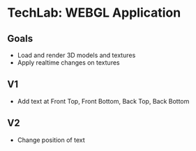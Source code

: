 # TechLab: WEBGL Application

## Goals

- Load and render 3D models and textures
- Apply realtime changes on textures

## V1

- Add text at Front Top, Front Bottom, Back Top, Back Bottom

## V2

- Change position of text 

